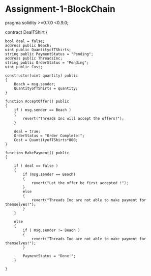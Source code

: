 # Assignment-1-BlockChain
pragma solidity >=0.7.0 <0.9.0;

contract DealTShirt
{

    bool deal = false;
    address public Beach;
    uint public QuantityofTShirts;
    string public PaymentStatus = "Pending";
    address public ThreadsInc;
    string public OrderStatus = "Pending";
    uint public Cost;

    constructor(uint quantity) public
    {
        Beach = msg.sender;
        QuantityofTShirts = quantity;
    }

    function AcceptOffer() public
    {
        if ( msg.sender == Beach )
        {
            revert("Threads Inc will accept the offers!");
        }

        deal = true;
        OrderStatus = "Order Complete!";
        Cost = QuantityofTShirts*800;
    }
    
    function MakePayment() public
    {
        
        if ( deal == false )
        {
            if (msg.sender == Beach)
            {
                revert("Let the offer be first accepted !");
            }
            else
            {
                revert("Threads Inc are not able to make payment for themselves!");
            }
        }
        
        else
        {
            if ( msg.sender != Beach )
            {
                revert("Threads Inc are not able to make payment for themselves!");
            }
            
            PaymentStatus = "Done!";
        }
        
    }
